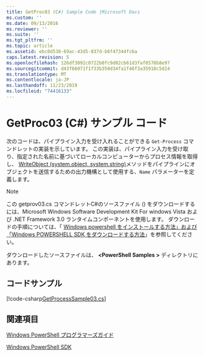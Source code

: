 ```yaml
---
title: GetProc03 (C#) Sample Code |Microsoft Docs
ms.custom: ''
ms.date: 09/13/2016
ms.reviewer: ''
ms.suite: ''
ms.tgt_pltfrm: ''
ms.topic: article
ms.assetid: ebc0d538-69ac-43d5-837d-b6f47344fc6a
caps.latest.revision: 5
ms.openlocfilehash: 126df3092c0722b0fc9d02cb61d3faf0578b8e97
ms.sourcegitcommit: d43f66071f1f33b350d34fa1f46f3a35910c5d24
ms.translationtype: MT
ms.contentlocale: ja-JP
ms.lasthandoff: 11/23/2019
ms.locfileid: "74416133"
---
```

# <a name="getproc03-c-sample-code"></a>GetProc03 (C#) サンプル コード

次のコードは、パイプライン入力を受け入れることができる `Get-Process` コマンドレットの実装を示しています。 この実装は、パイプライン入力を受け取り、指定された名前に基づいてローカルコンピューターからプロセス情報を取得し、 [WriteObject (system.object, system.string)](/dotnet/api/system.management.automation.cmdlet.writeobject?view=pscore-6.2.0#System_Management_Automation_Cmdlet_WriteObject_System_Object_System_Boolean_)メソッドをパイプラインにオブジェクトを送信するための出力機構として使用する、`Name` パラメーターを定義します。

> [!NOTE]
> この getprov03.cs コマンドレットC#のソースファイル () をダウンロードするには、Microsoft Windows Software Development Kit For windows Vista および .NET Framework 3.0 ランタイムコンポーネントを使用します。 ダウンロードの手順については、「 [Windows powershell をインストールする方法」および「Windows POWERSHELL SDK をダウンロードする方法](/powershell/scripting/developer/installing-the-windows-powershell-sdk)」を参照してください。
>
> ダウンロードしたソースファイルは、 **\<PowerShell Samples >** ディレクトリにあります。

## <a name="code-sample"></a>コードサンプル

[!code-csharp[GetProcessSample03.cs](../../../../powershell-sdk-samples/SDK-2.0/csharp/GetProcessSample03/GetProcessSample03.cs#L11-L78 "GetProcessSample03.cs")]

## <a name="see-also"></a>関連項目

[Windows PowerShell プログラマーズガイド](./windows-powershell-programmer-s-guide.md)

[Windows PowerShell SDK](../windows-powershell-reference.md)
